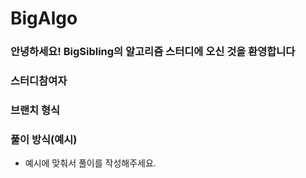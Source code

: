 # BigAlgo
### 안녕하세요! BigSibling의 알고리즘 스터디에 오신 것을 환영합니다 

### 스터디참여자 

### 브랜치 형식 


### 풀이 방식(예시)
- 예시에 맞춰서 풀이를 작성해주세요.

